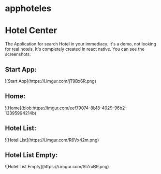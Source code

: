 # apphoteles

<h1>Hotel Center</h1>
The Application for search Hotel in your immediacy. It's a demo, not looking for real hotels.
It's completely created in react native.
You can see the screenshots:

<h2>Start App:</h2>
![Start App](https://i.imgur.com/jT9Bx6R.png)

<h2>Home:</h2>
![Home](blob:https://imgur.com/eef79074-8b18-4029-96b2-13395994214b)

<h2>Hotel List:</h2>
![Hotel List](https://i.imgur.com/R6Vx42m.png)

<h2>Hotel List Empty:</h2>
![Hotel List Empty](https://i.imgur.com/SIZrxB9.png)




